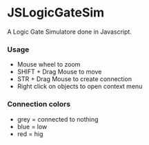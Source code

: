 # JSLogicGateSim

A Logic Gate Simulatore done in Javascript.

### Usage
- Mouse wheel to zoom
- SHIFT + Drag Mouse to move
- STR + Drag Mouse to create connection
- Right click on objects to open context menu

### Connection colors
- grey = connected to nothing
- blue = low
- red = hig
